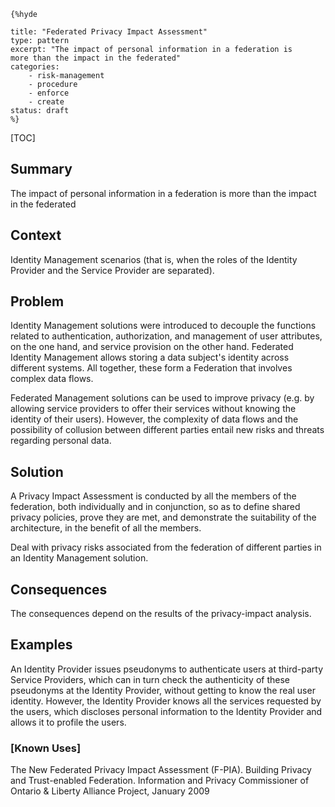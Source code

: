     {%hyde

    title: "Federated Privacy Impact Assessment"
    type: pattern
    excerpt: "The impact of personal information in a federation is
    more than the impact in the federated"
    categories: 
        - risk-management
        - procedure
        - enforce
        - create
    status: draft
    %}

[TOC]

<!--### [Also Known As]-->
<!-- All other names the pattern is known by.-->



## Summary
<!-- One short paragraph summarising the pattern.-->

The impact of personal information in a federation is more than the
impact in the federated

## Context
<!-- The situations in which the pattern may apply.-->

Identity Management scenarios (that is, when the roles of the Identity
Provider and the Service Provider are separated).

## Problem
<!-- The problem a pattern addresses, including a list of forces describing why a problem might be difficult to solve.-->

Identity Management solutions were introduced to decouple the
functions related to authentication, authorization, and management of
user attributes, on the one hand, and service provision on the other
hand. Federated Identity Management allows storing a data subject's
identity across different systems. All together, these form a
Federation that involves complex data flows.

Federated Management solutions can be used to improve privacy (e.g. by
allowing service providers to offer their services without knowing the
identity of their users). However, the complexity of data flows and
the possibility of collusion between different parties entail new
risks and threats regarding personal data.

## Solution
<!-- A concise description of how the pattern addresses the problem.-->

A Privacy Impact Assessment is conducted by all the members of the
federation, both individually and in conjunction, so as to define
shared privacy policies, prove they are met, and demonstrate the
suitability of the architecture, in the benefit of all the members.

<!--goals-->
Deal with privacy risks associated from the federation of different
parties in an Identity Management solution.

<!--### [Structure]-->
<!--A detailed specification of the structural aspects of the pattern. A class diagram if applicable.-->



<!--### [Implementation]-->
<!--Guidelines for implementing the pattern; code fragments; suggested PETS; policy fragments.-->



## Consequences
<!--The advantages (benefits) and disadvantages (liabilities) of applying the pattern.-->



<!--constraints and consequences-->
The consequences depend on the results of the privacy-impact analysis.

<!--### [Constraints]-->
<!-- limitations as a consequence of applying the pattern.-->



## Examples
<!--Motivational example to see how the pattern is applied.-->

An Identity Provider issues pseudonyms to authenticate users at
third-party Service Providers, which can in turn check the
authenticity of these pseudonyms at the Identity Provider, without
getting to know the real user identity. However, the Identity Provider
knows all the services requested by the users, which discloses
personal information to the Identity Provider and allows it to profile
the users.

### [Known Uses]
<!-- Pointers to various applications of the pattern.-->

The New Federated Privacy Impact Assessment (F-PIA). Building Privacy
and Trust-enabled Federation. Information and Privacy Commissioner of
Ontario & Liberty Alliance Project, January 2009

<!--## See Also-->
<!-- Any pointers to relevant information, not contained in the subfields below.-->



<!--### [Related Patterns]-->
<!-- Supporting and conflicting patterns-->



<!--### [Sources]-->
<!-- References to the original source of the pattern.-->



<!--## General Comments-->
<!-- Separate discussion on the pattern.-->



<!--## Tags-->
<!-- User definable descriptors for additional correlation.-->


